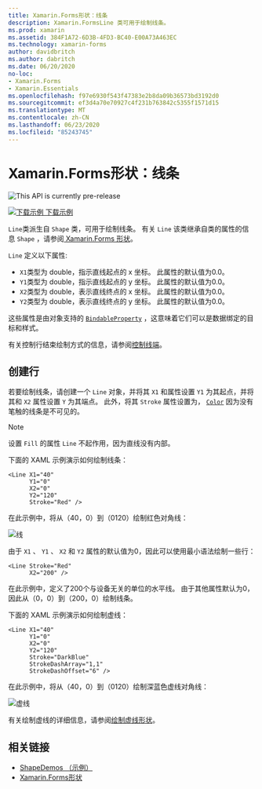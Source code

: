 ```yaml
---
title: Xamarin.Forms形状：线条
description: Xamarin.FormsLine 类可用于绘制线条。
ms.prod: xamarin
ms.assetid: 384F1A72-6D3B-4FD3-BC40-E00A73A463EC
ms.technology: xamarin-forms
author: davidbritch
ms.author: dabritch
ms.date: 06/20/2020
no-loc:
- Xamarin.Forms
- Xamarin.Essentials
ms.openlocfilehash: f97e6930f543f47383e2b8da09b36573bd3192d0
ms.sourcegitcommit: ef3d4a70e70927c4f231b763842c5355f1571d15
ms.translationtype: MT
ms.contentlocale: zh-CN
ms.lasthandoff: 06/23/2020
ms.locfileid: "85243745"
---
```

# <a name="xamarinforms-shapes-line"></a>Xamarin.Forms形状：线条

![](~/media/shared/preview.png "This API is currently pre-release")

[![下载示例](~/media/shared/download.png) 下载示例](https://docs.microsoft.com/samples/xamarin/xamarin-forms-samples/userinterface-shapesdemos/)

`Line`类派生自 `Shape` 类，可用于绘制线条。 有关 `Line` 该类继承自类的属性的信息 `Shape` ，请参阅[ Xamarin.Forms 形状](index.md)。

`Line` 定义以下属性:

- `X1`类型为 double，指示直线起点的 x 坐标。 此属性的默认值为0.0。
- `Y1`类型为 double，指示直线起点的 y 坐标。 此属性的默认值为0.0。
- `X2`类型为 double，表示直线终点的 x 坐标。 此属性的默认值为0.0。
- `Y2`类型为 double，表示直线终点的 y 坐标。 此属性的默认值为0.0。

这些属性是由对象支持的 [`BindableProperty`](xref:Xamarin.Forms.BindableProperty) ，这意味着它们可以是数据绑定的目标和样式。

有关控制行结束绘制方式的信息，请参阅[控制线端](index.md#control-line-ends)。

## <a name="create-a-line"></a>创建行

若要绘制线条，请创建一个 `Line` 对象，并将其 `X1` 和属性设置 `Y1` 为其起点，并将其和 `X2` 属性设置 `Y` 为其端点。 此外，将其 `Stroke` 属性设置为， [`Color`](xref:Xamarin.Forms.Color) 因为没有笔触的线条是不可见的。

> [!NOTE]
> 设置 `Fill` 的属性 `Line` 不起作用，因为直线没有内部。

下面的 XAML 示例演示如何绘制线条：

```xaml
<Line X1="40"
      Y1="0"
      X2="0"
      Y2="120"
      Stroke="Red" />
```

在此示例中，将从（40，0）到（0120）绘制红色对角线：

![线](line-images/line.png "线")

由于 `X1` 、 `Y1` 、 `X2` 和 `Y2` 属性的默认值为0，因此可以使用最小语法绘制一些行：

```xaml
<Line Stroke="Red"
      X2="200" />
```

在此示例中，定义了200个与设备无关的单位的水平线。 由于其他属性默认为0，因此从（0，0）到（200，0）绘制线条。

下面的 XAML 示例演示如何绘制虚线：

```xaml
<Line X1="40"
      Y1="0"
      X2="0"
      Y2="120"
      Stroke="DarkBlue"
      StrokeDashArray="1,1"
      StrokeDashOffset="6" />
```

在此示例中，将从（40，0）到（0120）绘制深蓝色虚线对角线：

![虚线](line-images/dashed-line.png "虚线")

有关绘制虚线的详细信息，请参阅[绘制虚线形状](index.md#draw-dashed-shapes)。

## <a name="related-links"></a>相关链接

- [ShapeDemos （示例）](https://docs.microsoft.com/samples/xamarin/xamarin-forms-samples/userinterface-shapesdemos/)
- [Xamarin.Forms形状](index.md)
